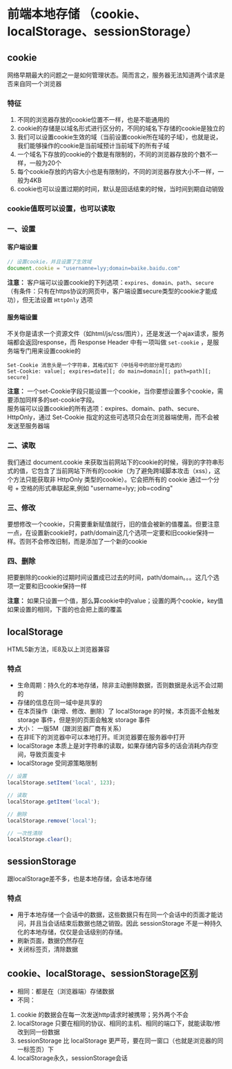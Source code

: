 # 前端本地存储 （cookie、localStorage、sessionStorage）

## cookie
网络早期最大的问题之一是如何管理状态。简而言之，服务器无法知道两个请求是否来自同一个浏览器

### 特征
1. 不同的浏览器存放的cookie位置不一样，也是不能通用的
2. cookie的存储是以域名形式进行区分的，不同的域名下存储的cookie是独立的
3. 我们可以设置cookie生效的域（当前设置cookie所在域的子域），也就是说，我们能够操作的cookie是当前域预计当前域下的所有子域
4. 一个域名下存放的cookie的个数是有限制的，不同的浏览器存放的个数不一样，一般为20个
5. 每个cookie存放的内容大小也是有限制的，不同的浏览器存放大小不一样，一般为4KB
6. cookie也可以设置过期的时间，默认是回话结束的时候，当时间到期自动销毁

### cookie值既可以设置，也可以读取

### 一、设置

#### 客户端设置

```js
// 设置cookie，并且设置了生效域
document.cookie = "usernamne=lyy;domain=baike.baidu.com"
```

**注意：** 客户端可以设置cookie的下列选项：`expires`、`domain`、`path`、`secure`（有条件：只有在https协议的网页中，客户端设置secure类型的cookie才能成功），但无法设置 `HttpOnly` 选项

#### 服务端设置

不关你是请求一个资源文件（如html/js/css/图片），还是发送一个ajax请求，服务端都会返回response，而 Response Header 中有一项叫做 `set-cookie` ，是服务端专门用来设置cookie的

```
Set-Cookie 消息头是一个字符串，其格式如下（中括号中的部分是可选的）
Set-Cookie: value[; expires=date][; do main=domain][; path=path][; secure]
```

**注意：** 一个set-Cookie字段只能设置一个cookie，当你要想设置多个cookie，需要添加同样多的set-cookie字段。  
服务端可以设置cookie的所有选项：expires、domain、path、secure、HttpOnly，通过 Set-Cookie 指定的这些可选项只会在浏览器端使用，而不会被发送至服务器端

### 二、读取

我们通过 document.cookie 来获取当前网站下的cookie的时候，得到的字符串形式的值，它包含了当前网站下所有的cookie（为了避免跨域脚本攻击（xss），这个方法只能获取非 HttpOnly 类型的cookie）。它会把所有的 cookie 通过一个分号 + 空格的形式串联起来,例如 "username=lyy; job=coding"

### 三、修改

要想修改一个cookie，只需要重新赋值就行，旧的值会被新的值覆盖。但要注意一点，在设置新cookie时，path/domain这几个选项一定要和旧cookie保持一样。否则不会修改旧制，而是添加了一个新的cookie

### 四、删除

把要删除的cookie的过期时间设置成已过去的时间，path/domain。。。这几个选项一定要和旧cookie保持一样

**注意：** 如果只设置一个值，那么算cookie中的value；设置的两个cookie，key值如果设置的相同，下面的也会把上面的覆盖

## localStorage
HTML5新方法，IE8及以上浏览器兼容

### 特点

* 生命周期：持久化的本地存储，除非主动删除数据，否则数据是永远不会过期的
* 存储的信息在同一域中是共享的
* 在本页操作（新增、修改、删除）了 localStorage 的时候，本页面不会触发 storage 事件，但是别的页面会触发 storage 事件
* 大小： 一版5M（跟浏览器厂商有关系）
* 在非IE下的浏览器中可以本地打开。IE浏览器要在服务器中打开
* localStorage 本质上是对字符串的读取，如果存储内容多的话会消耗内存空间，导致页面变卡
* localStorage 受同源策略限制

```js
// 设置
localStorage.setItem('local', 123);

// 读取
localStorage.getItem('local');

// 删除
localStorage.remove('local');

// 一次性清除
localStorage.clear();
```

## sessionStorage

跟localStorage差不多，也是本地存储，会话本地存储

### 特点

* 用于本地存储一个会话中的数据，这些数据只有在同一个会话中的页面才能访问，并且当会话结束后数据也随之销毁。因此 sessionStorage 不是一种持久化的本地存储，仅仅是会话级别的存储。
* 刷新页面，数据仍然存在
* 关闭标签页，清除数据

## cookie、localStorage、sessionStorage区别

* 相同：都是在（浏览器端）存储数据
* 不同：
1. cookie 的数据会在每一次发送http请求时被携带；另外两个不会
2. localStorage 只要在相同的协议、相同的主机、相同的端口下，就能读取/修改到同一份数据
3. sessionStorage 比 localStorage 更严苛，要在同一窗口（也就是浏览器的同一标签页）下
4. localStorage永久，sessionStorage会话
